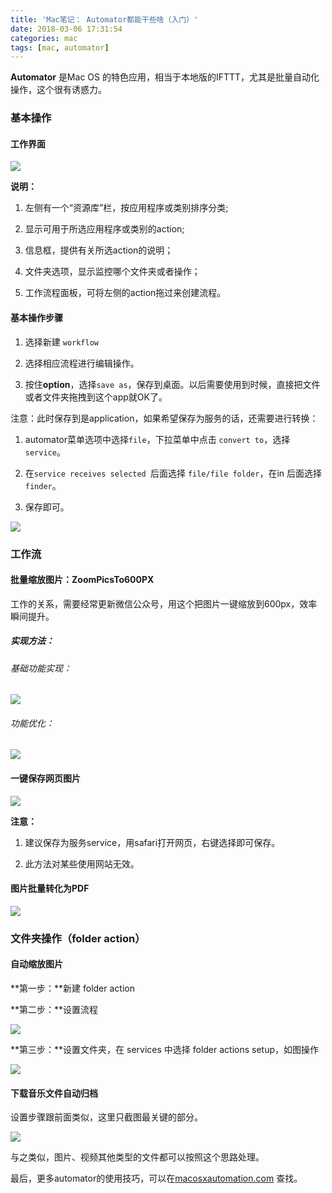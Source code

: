 ```yaml
---
title: 'Mac笔记： Automator都能干些啥（入门）'
date: 2018-03-06 17:31:54
categories: mac 
tags: [mac, automator] 
---
```


**Automator** 是Mac OS 的特色应用，相当于本地版的IFTTT，尤其是批量自动化操作，这个很有诱惑力。

### 基本操作

#### 工作界面

![](https://farm5.staticflickr.com/4773/25814359477_79eeb3c529_o.png)

**说明：**

1. 左侧有一个“资源库”栏，按应用程序或类别排序分类;

2. 显示可用于所选应用程序或类别的action;

3. 信息框，提供有关所选action的说明；

4. 文件夹选项，显示监控哪个文件夹或者操作；

5. 工作流程面板，可将左侧的action拖过来创建流程。

#### 基本操作步骤

1. 选择新建 `workflow`

2. 选择相应流程进行编辑操作。

3. 按住**option**，选择`save as`，保存到桌面。以后需要使用到时候，直接把文件或者文件夹拖拽到这个app就OK了。

<!--more-->

注意：此时保存到是application，如果希望保存为服务的话，还需要进行转换：

1. automator菜单选项中选择`file`，下拉菜单中点击 `convert to`，选择 `service`。

2. 在`service receives selected `后面选择 `file/file folder`，在in 后面选择 `finder`。

3. 保存即可。

![](https://farm5.staticflickr.com/4752/26779160578_9f200889ca_o.png)

### 工作流

#### 批量缩放图片：ZoomPicsTo600PX

工作的关系，需要经常更新微信公众号，用这个把图片一键缩放到600px，效率瞬间提升。

##### 实现方法：

###### 基础功能实现：
![](https://farm5.staticflickr.com/4603/39940645984_ca00108be4_o.png)

###### 功能优化：
![](https://farm5.staticflickr.com/4665/26800424048_a568a5818f_o.png)


#### 一键保存网页图片

![](https://farm5.staticflickr.com/4746/39774459005_1b4e82b026_o.png)

**注意：**

1. 建议保存为服务service，用safari打开网页，右键选择即可保存。 

2. 此方法对某些使用网站无效。

####  图片批量转化为PDF
 
 ![](https://farm5.staticflickr.com/4665/25801314147_f31bd87dce_o.png)
 
### 文件夹操作（folder action）
 
#### 自动缩放图片

**第一步：**新建 folder action

**第二步：**设置流程

![](https://farm5.staticflickr.com/4800/25812595577_555086bb5c_o.png)

**第三步：**设置文件夹，在 services 中选择 folder actions setup，如图操作

![](https://farm5.staticflickr.com/4796/39973720734_85a5227034_o.png)

#### 下载音乐文件自动归档

设置步骤跟前面类似，这里只截图最关键的部分。

![](https://farm5.staticflickr.com/4774/39788855335_654523eaca_o.png)

与之类似，图片、视频其他类型的文件都可以按照这个思路处理。

最后，更多automator的使用技巧，可以在[macosxautomation.com](https://macosxautomation.com/automator/index.html) 查找。






